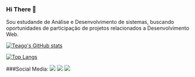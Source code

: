 ### Hi There 👋
Sou estudande de Análise e Desenvolvimento de sistemas, buscando oportunidades de participação de projetos relacionados a Desenvolvimento Web.

[![Teago's GitHub stats](https://github-readme-stats.vercel.app/api?username=Thiteago&show_icons=true&theme=dark)](https://github.com/anuraghazra/github-readme-stats)


[![Top Langs](https://github-readme-stats.vercel.app/api/top-langs/?username=Thiteago&theme=dark)](https://github.com/anuraghazra/github-readme-stats)


###Social Media:
[<img src="https://img.shields.io/badge/linkedin-%230077B5.svg?&style=for-the-badge&logo=linkedin&logoColor=white" />](https://www.linkedin.com/in/thiago-david-a82640141/) 
[<img src = "https://img.shields.io/badge/instagram-%23E4405F.svg?&style=for-the-badge&logo=instagram&logoColor=white">](https://www.instagram.com/thiagoidavid//) 
[<img src = "https://img.shields.io/badge/facebook-%231877F2.svg?&style=for-the-badge&logo=facebook&logoColor=white">](https://www.facebook.com/thiagoidavid/)



